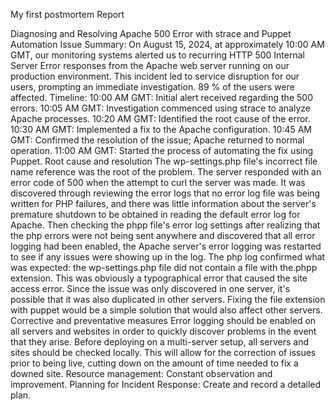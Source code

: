 My first postmortem Report

Diagnosing and Resolving Apache 500 Error with strace and Puppet Automation
Issue Summary:
On August 15, 2024, at approximately 10:00 AM GMT, our monitoring systems alerted us to recurring HTTP 500 Internal Server Error responses from the Apache web server running on our production environment. This incident led to service disruption for our users, prompting an immediate investigation. 89 % of the users were affected.
Timeline:
10:00 AM GMT: Initial alert received regarding the 500 errors.
10:05 AM GMT: Investigation commenced using strace to analyze Apache processes.
10:20 AM GMT: Identified the root cause of the error.
10:30 AM GMT: Implemented a fix to the Apache configuration.
10:45 AM GMT: Confirmed the resolution of the issue; Apache returned to normal operation.
11:00 AM GMT: Started the process of automating the fix using Puppet.
Root cause and resolution
The wp-settings.php file's incorrect file name reference was the root of the problem. The server responded with an error code of 500 when the attempt to curl the server was made. It was discovered through reviewing the error logs that no error log file was being written for PHP failures, and there was little information about the server's premature shutdown to be obtained in reading the default error log for Apache.
Then checking the phpp file's error log settings after realizing that the php errors were not being sent anywhere and discovered that all error logging had been enabled, the Apache server's error logging was restarted to see if any issues were showing up in the log. The php log confirmed what was expected: the wp-settings.php file did not contain a file with the.phpp extension. This was obviously a typographical error that caused the site access error. Since the issue was only discovered in one server, it's possible that it was also duplicated in other servers. Fixing the file extension with puppet would be a simple solution that would also affect other servers.
Corrective and preventative measures
Error logging should be enabled on all servers and websites in order to quickly discover problems in the event that they arise.
Before deploying on a multi-server setup, all servers and sites should be checked locally. This will allow for the correction of issues prior to being live, cutting down on the amount of time needed to fix a downed site.
Resource management: Constant observation and improvement.
Planning for Incident Response: Create and record a detailed plan.
